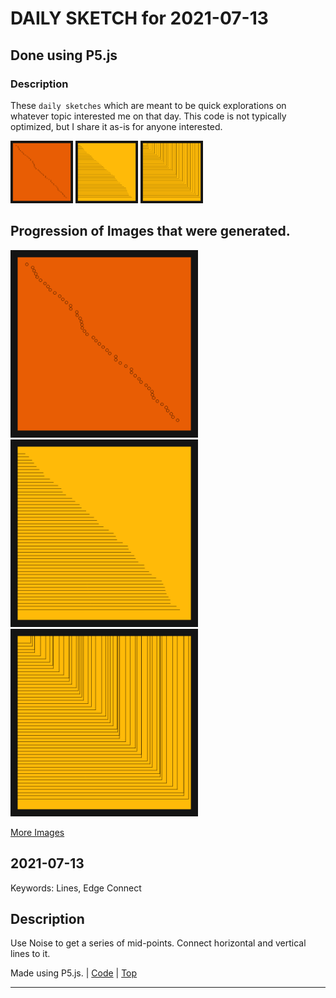 # DAILY SKETCH for 2021-07-13

## Done using P5.js

### Description

These `daily sketches` which are meant to be quick explorations     on whatever topic interested me on that day. This code is not typically optimized, but I share it as-is     for anyone interested.

<img src = 'images/keep_2021-07-16-11-45-21.png' width = '100'> <img src = 'images/keep_2021-07-16-11-47-11.png' width = '100'> <img src = 'images/keep_2021-07-16-11-49-11.png' width = '100'> 

## Progression of Images that were generated.

<img src = 'images/keep_2021-07-16-11-45-21.png' width = '300'> 
<img src = 'images/keep_2021-07-16-11-47-11.png' width = '300'> 
<img src = 'images/keep_2021-07-16-11-49-11.png' width = '300'> 


[More Images](2021-07-13/images) 


 ## 2021-07-13
Keywords: Lines, Edge Connect
 

## Description 

 Use Noise to get a series of mid-points. Connect horizontal and vertical lines to it.
 

Made using P5.js. | [Code](2021/2021-07-13/) | [Top](#daily-sketches) 

-----

